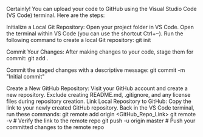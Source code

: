 Certainly! You can upload your code to GitHub using the Visual Studio Code (VS Code) terminal. Here are the steps:

Initialize a Local Git Repository:
Open your project folder in VS Code.
Open the terminal within VS Code (you can use the shortcut Ctrl+<kbd>~</kbd>).
Run the following command to create a local Git repository:
git init

Commit Your Changes:
After making changes to your code, stage them for commit:
git add .

Commit the staged changes with a descriptive message:
git commit -m "Initial commit"

Create a New GitHub Repository:
Visit your GitHub account and create a new repository.
Exclude creating README.md, .gitignore, and any license files during repository creation.
Link Local Repository to GitHub:
Copy the link to your newly created GitHub repository.
Back in the VS Code terminal, run these commands:
git remote add origin <GitHub_Repo_Link>
git remote -v  # Verify the link to the remote repo
git push -u origin master  # Push your committed changes to the remote repo